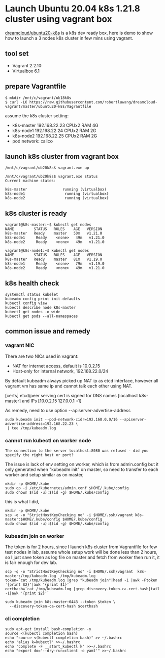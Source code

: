 # Launch Ubuntu 20.04 k8s 1.21.8 cluster using vagrant box

[dreamcloud/ubuntu20-k8s](https://app.vagrantup.com/dreamcloud/boxes/ubuntu20-k8s) is a k8s dev ready box, here is demo to show how to launch a 3 nodes k8s cluster in few mins using vagrant.

## tool set
- Vagrant 2.2.10
- Virtualbox 6.1

## prepare Vagrantfile

```
$ mkdir /mnt/c/vagrant/ub18k8s
$ curl -LO https://raw.githubusercontent.com/robertluwang/dreamcloud-vagrant/master/ubuntu20-k8s/Vagrantfile
```
assume the k8s cluster setting:

- k8s-master 192.168.22.23 CPUx2 RAM 4G 
- k8s-node1   192.168.22.24 CPUx2 RAM 2G
- k8s-node2   192.168.22.25 CPUx2 RAM 2G
- pod network: calico 

## launch k8s cluster from vagrant box 
```
/mnt/c/vagrant/ub20k8s$ vagrant.exe up
```
```
/mnt/c/vagrant/ub20k8s$ vagrant.exe status
Current machine states:

k8s-master                running (virtualbox)
k8s-node1                  running (virtualbox)
k8s-node2                  running (virtualbox)
```

## k8s cluster is ready 
```
vagrant@k8s-master:~$ kubectl get nodes
NAME         STATUS   ROLES    AGE   VERSION
k8s-master   Ready    master   50m   v1.21.0
k8s-node1     Ready    <none>   49m   v1.21.0
k8s-node2     Ready    <none>   49m   v1.21.0

vagrant@k8s-node1:~$ kubectl get nodes
NAME         STATUS   ROLES    AGE   VERSION
k8s-master   Ready    master   81m   v1.19.0
k8s-node1     Ready    <none>   79m   v1.19.0
k8s-node2     Ready    <none>   49m   v1.21.0
```
## k8s health check 
```
systemctl status kubelet
kubeadm config print init-defaults
kubectl config view
kubectl describe node k8s-master
kubectl get nodes -o wide
kubectl get pods --all-namespaces
```
## common issue and remedy 
### vagrant NIC 
There are two NICs used in vagrant:
- NAT for internet access, default is 10.0.2.15
- Host-only for internal network, 192.168.22.0/24 

By default kubeadm always picked up NAT ip as etcd interface, however all vagrant vm has same ip and cannot talk each other using NAT.

[certs] etcd/peer serving cert is signed for DNS names [localhost k8s-master] and IPs [10.0.2.15 127.0.0.1 ::1]

As remedy, need to use option --apiserver-advertise-address
```
sudo kubeadm init --pod-network-cidr=192.168.0.0/16 --apiserver-advertise-address=192.168.22.23 \
 | tee /tmp/kubeadm.log 
```
### cannot run kubectl on worker node
```
The connection to the server localhost:8080 was refused - did you specify the right host or port?
```
The issue is lack of env setting on worker, which is from admin.config but it only generated when "kubeadm init" on master, so need to transfer to each worker and setup similar as on master, 
```
mkdir -p $HOME/.kube 
sudo cp -i /etc/kubernetes/admin.conf $HOME/.kube/config                                         
sudo chown $(id -u):$(id -g) $HOME/.kube/config
```
this is what I did, 
```
mkdir -p $HOME/.kube 
scp -q -o "StrictHostKeyChecking no" -i $HOME/.ssh/vagrant k8s-master:$HOME/.kube/config $HOME/.kube/config                                       
sudo chown $(id -u):$(id -g) $HOME/.kube/config
```
### kubeadm join on worker
The token is for 2 hours, since I launch k8s cluster from Vagrantfile for few test nodes in lab, assume whole setup work will be done less than 2 hours, so I just save token as log file on master and fetch from worker then run it, it is fair enough for dev lab.
```
scp -q -o "StrictHostKeyChecking no" -i $HOME/.ssh/vagrant  k8s-master:/tmp/kubeadm.log  /tmp/kubeadm.log
token=`cat /tmp/kubeadm.log |grep "kubeadm join"|head -1 |awk -Ftoken '{print $2}'|awk '{print $1}'`
certhash=`cat /tmp/kubeadm.log |grep discovery-token-ca-cert-hash|tail -1|awk '{print $2}'`

sudo kubeadm join k8s-master:6443 --token $token \
  --discovery-token-ca-cert-hash $certhash 
```
### cli completion 
```
sudo apt-get install bash-completion -y
source <(kubectl completion bash)
echo "source <(kubectl completion bash)" >> ~/.bashrc
echo 'alias k=kubectl' >>~/.bashrc
echo 'complete -F __start_kubectl k' >>~/.bashrc
echo "export do='--dry-run=client -o yaml'" >>~/.bashrc
